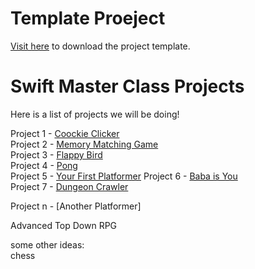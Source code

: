# Template Proeject

[Visit here](https://github.com/JonnyGamer/SpriteKitTemplate) to download the project template.

# Swift Master Class Projects

Here is a list of projects we will be doing!

Project 1 - [Coockie Clicker](/CookieClicker.md)  
Project 2 - [Memory Matching Game](/BirthdayGame.md)  
Project 3 - [Flappy Bird](/FlappyBirdMacOS)  
Project 4 - [Pong](/Pong)  
Project 5 - [Your First Platformer](/PlatformerWithAlek)
Project 6 - [Baba is You](/BabaIsYou)  
Project 7 - [Dungeon Crawler](/DungeonCrawler)  

Project n - [Another Platformer]  

Advanced Top Down RPG

some other ideas:  
chess
